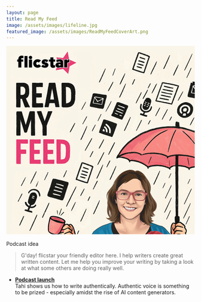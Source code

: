 ```yaml
---
layout: page
title: Read My Feed
image: /assets/images/lifeline.jpg
featured_image: /assets/images/ReadMyFeedCoverArt.png
---
```


![Read my feed cover art](/assets/images/ReadMyFeedCoverArt.png)

Podcast idea


> G'day! flicstar your friendly editor here. I help writers create great written content. Let me help you improve your writing by taking a look at what some others are doing really well.



- **[Podcast launch](https://flicstar.com/blogstar-tahi)**   
   Tahi shows us how to write authentically. Authentic voice is something to be prized - especially amidst the rise of AI content generators.
